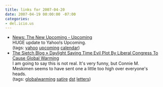 ```yaml
---
title: links for 2007-04-20
date: 2007-04-19 00:00:00 -07:00
categories:
- del.icio.us
---
```


<ul class="delicious">
    <li>
        <div class="delicious-link"><a href="http://upcoming.yahoo.com/news/archives/2007/04/19/the_new_/">News: The New Upcoming - Upcoming</a></div>
        <div class="delicious-extended">HUGE update to Yahoo!s Upcoming.</div>
        <div class="delicious-tags">(tags: <a href="http://del.icio.us/torrez/yahoo">yahoo</a> <a href="http://del.icio.us/torrez/upcoming">upcoming</a> <a href="http://del.icio.us/torrez/calendar">calendar</a>)</div>
    </li>
    <li>
        <div class="delicious-link"><a href="http://www.blog.thesietch.org/2007/04/17/daylight-savings-time-evil-plot-by-liberal-congress-to-cause-global-warming/#comment-41546">The Sietch Blog » Daylight Saving Time Evil Plot By Liberal Congress To Cause Global Warming</a></div>
        <div class="delicious-extended">I am going to say this is not real. It's very funny, but Connie M. Meskimen seems to have sent one a little too high over everyone's heads.</div>
        <div class="delicious-tags">(tags: <a href="http://del.icio.us/torrez/globalwarming">globalwarming</a> <a href="http://del.icio.us/torrez/satire">satire</a> <a href="http://del.icio.us/torrez/dst">dst</a> <a href="http://del.icio.us/torrez/letters">letters</a>)</div>
    </li>
</ul>
